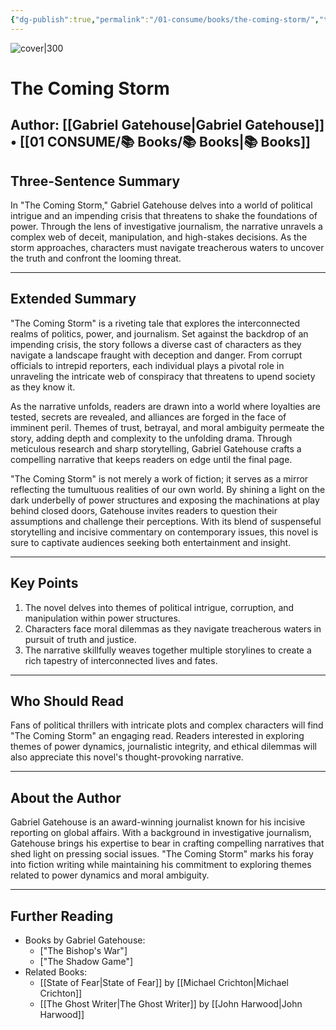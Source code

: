 ```yaml
---
{"dg-publish":true,"permalink":"/01-consume/books/the-coming-storm/","title":"The Coming Storm","tags":["politics","crisis"]}
---
```



![cover|300](http://books.google.com/books/content?id=o8TnEAAAQBAJ&printsec=frontcover&img=1&zoom=1&source=gbs_api)


# The Coming Storm
**Author:** [[Gabriel Gatehouse\|Gabriel Gatehouse]] • [[01 CONSUME/📚 Books/📚 Books\|📚 Books]]
---

## Three-Sentence Summary
In "The Coming Storm," Gabriel Gatehouse delves into a world of political intrigue and an impending crisis that threatens to shake the foundations of power. Through the lens of investigative journalism, the narrative unravels a complex web of deceit, manipulation, and high-stakes decisions. As the storm approaches, characters must navigate treacherous waters to uncover the truth and confront the looming threat.

---

## Extended Summary
"The Coming Storm" is a riveting tale that explores the interconnected realms of politics, power, and journalism. Set against the backdrop of an impending crisis, the story follows a diverse cast of characters as they navigate a landscape fraught with deception and danger. From corrupt officials to intrepid reporters, each individual plays a pivotal role in unraveling the intricate web of conspiracy that threatens to upend society as they know it.

As the narrative unfolds, readers are drawn into a world where loyalties are tested, secrets are revealed, and alliances are forged in the face of imminent peril. Themes of trust, betrayal, and moral ambiguity permeate the story, adding depth and complexity to the unfolding drama. Through meticulous research and sharp storytelling, Gabriel Gatehouse crafts a compelling narrative that keeps readers on edge until the final page.

"The Coming Storm" is not merely a work of fiction; it serves as a mirror reflecting the tumultuous realities of our own world. By shining a light on the dark underbelly of power structures and exposing the machinations at play behind closed doors, Gatehouse invites readers to question their assumptions and challenge their perceptions. With its blend of suspenseful storytelling and incisive commentary on contemporary issues, this novel is sure to captivate audiences seeking both entertainment and insight.

---

## Key Points
1. The novel delves into themes of political intrigue, corruption, and manipulation within power structures.
2. Characters face moral dilemmas as they navigate treacherous waters in pursuit of truth and justice.
3. The narrative skillfully weaves together multiple storylines to create a rich tapestry of interconnected lives and fates.

---

## Who Should Read
Fans of political thrillers with intricate plots and complex characters will find "The Coming Storm" an engaging read. Readers interested in exploring themes of power dynamics, journalistic integrity, and ethical dilemmas will also appreciate this novel's thought-provoking narrative.

---

## About the Author
Gabriel Gatehouse is an award-winning journalist known for his incisive reporting on global affairs. With a background in investigative journalism, Gatehouse brings his expertise to bear in crafting compelling narratives that shed light on pressing social issues. "The Coming Storm" marks his foray into fiction writing while maintaining his commitment to exploring themes related to power dynamics and moral ambiguity.

---

## Further Reading
- Books by Gabriel Gatehouse:
  - ["The Bishop's War"]
  - ["The Shadow Game"]
- Related Books:
  - [[State of Fear\|State of Fear]] by [[Michael Crichton\|Michael Crichton]]
  - [[The Ghost Writer\|The Ghost Writer]] by [[John Harwood\|John Harwood]]